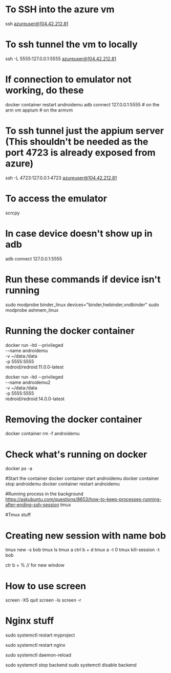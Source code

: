 # To SSH into the azure vm
ssh azureuser@104.42.212.81

# To ssh tunnel the vm to locally
ssh -L 5555:127.0.0.1:5555 azureuser@104.42.212.81

# If connection to emulator not working, do these
docker container restart androidemu
adb connect 127.0.0.1:5555 # on the arm vm
appium # on the armvm

# To ssh tunnel just the appium server (This shouldn't be needed as the port 4723 is already exposed from azure)
ssh -L 4723:127.0.0.1:4723 azureuser@104.42.212.81

# To access the emulator
scrcpy

# In case device doesn't show up in adb
adb connect 127.0.0.1:5555

# Run these commands if device isn't running
sudo modprobe binder_linux devices="binder,hwbinder,vndbinder"
sudo modprobe ashmem_linux

# Running the docker container
docker run -itd --privileged \
 --name androidemu \
 -v ~/data:/data \
 -p 5555:5555 \
 redroid/redroid:11.0.0-latest

docker run -itd --privileged \
 --name androidemu2 \
 -v ~/data:/data \
 -p 5555:5555 \
 redroid/redroid:14.0.0-latest

# Removing the docker container
docker container rm -f androidemu

# Check what's running on docker
docker ps -a

#Start the container
docker container start androidemu
docker container stop androidemu
docker container restart androidemu

#Running process in the background
https://askubuntu.com/questions/8653/how-to-keep-processes-running-after-ending-ssh-session
tmux

#Tmux stuff
# Creating new session with name bob
tmux new -s bob
tmux ls
tmux a
ctrl b + d
tmux a -t 0
tmux kill-session -t bob

ctr b + % // for new window


# How to use screen
screen -XS <session-id> quit
screen -ls
screen -r 

# Nginx stuff
sudo systemctl restart myproject

sudo systemctl restart nginx

sudo systemctl daemon-reload


sudo systemctl stop backend
sudo systemctl disable backend

